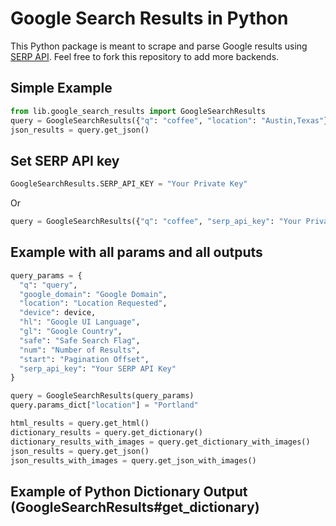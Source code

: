 # Google Search Results in Python

This Python package is meant to scrape and parse Google results using [SERP API](https://serpapi.com). Feel free to fork this repository to add more backends.

## Simple Example
```python
from lib.google_search_results import GoogleSearchResults
query = GoogleSearchResults({"q": "coffee", "location": "Austin,Texas"})
json_results = query.get_json()
```

## Set SERP API key

```python
GoogleSearchResults.SERP_API_KEY = "Your Private Key"
```
Or
```python
query = GoogleSearchResults({"q": "coffee", "serp_api_key": "Your Private Key"})
```

## Example with all params and all outputs

```python
query_params = {
  "q": "query",
  "google_domain": "Google Domain",
  "location": "Location Requested",
  "device": device,
  "hl": "Google UI Language",
  "gl": "Google Country",
  "safe": "Safe Search Flag",
  "num": "Number of Results",
  "start": "Pagination Offset",
  "serp_api_key": "Your SERP API Key"
}

query = GoogleSearchResults(query_params)
query.params_dict["location"] = "Portland"

html_results = query.get_html()
dictionary_results = query.get_dictionary()
dictionary_results_with_images = query.get_dictionary_with_images()
json_results = query.get_json()
json_results_with_images = query.get_json_with_images()
```

## Example of Python Dictionary Output (GoogleSearchResults#get_dictionary)
